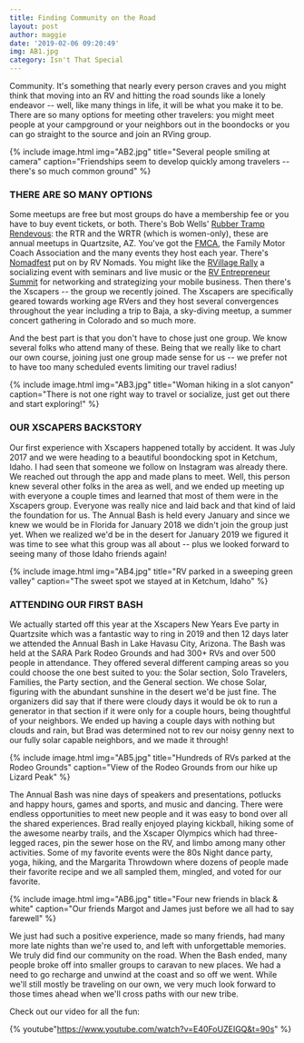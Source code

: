 ```yaml
---
title: Finding Community on the Road
layout: post
author: maggie
date: '2019-02-06 09:20:49'
img: AB1.jpg
category: Isn't That Special
---
```


Community. It's something that nearly every person craves and you might think that moving into an RV and hitting the road sounds like a lonely endeavor -- well, like many things in life, it will be what you make it to be. There are so many options for meeting other travelers: you might meet people at your campground or your neighbors out in the boondocks or you can go straight to the source and join an RVing group.

{% include image.html img="AB2.jpg" title="Several people smiling at camera" caption="Friendships seem to develop quickly among travelers -- there's so much common ground" %}


### THERE ARE SO MANY OPTIONS

Some meetups are free but most groups do have a membership fee or you have to buy event tickets, or both. There's Bob Wells' [Rubber Tramp Rendevous](https://www.cheaprvliving.com/rtr/): the RTR and the WRTR (which is women-only), these are annual meetups in Quartzsite, AZ. You've got the [FMCA](https://www.fmca.com/fmca-events), the Family Motor Coach Association and the many events they host each year. There's [Nomadfest](https://rvnomadsthemovie.com/nomadfest/) put on by RV Nomads. You might like the [RVillage Rally](https://www.rvillagerally.com/) a socializing event with seminars and live music or the [RV Entrepreneur Summit](https://therventrepreneur.com/) for networking and strategizing your mobile business. Then there's the Xscapers -- the group we recently joined. The Xscapers are specifically geared towards working age RVers and they host several convergences throughout the year including a trip to Baja, a sky-diving meetup, a summer concert gathering in Colorado and so much more.

And the best part is that you don't have to chose just one group. We know several folks who attend many of these. Being that we really like to chart our own course, joining just one group made sense for us -- we prefer not to have too many scheduled events limiting our travel radius!

{% include image.html img="AB3.jpg" title="Woman hiking in a slot canyon" caption="There is not one right way to travel or socialize, just get out there and start exploring!" %}


### OUR XSCAPERS BACKSTORY

Our first experience with Xscapers happened totally by accident. It was July 2017 and we were heading to a beautiful boondocking spot in Ketchum, Idaho. I had seen that someone we follow on Instagram was already there. We reached out through the app and made plans to meet. Well, this person knew several other folks in the area as well, and we ended up meeting up with everyone a couple times and learned that most of them were in the Xscapers group. Everyone was really nice and laid back and that kind of laid the foundation for us. The Annual Bash is held every January and since we knew we would be in Florida for January 2018 we didn't join the group just yet. When we realized we'd be in the desert for January 2019 we figured it was time to see what this group was all about -- plus we looked forward to seeing many of those Idaho friends again!

{% include image.html img="AB4.jpg" title="RV parked in a sweeping green valley" caption="The sweet spot we stayed at in Ketchum, Idaho" %}

### ATTENDING OUR FIRST BASH

We actually started off this year at the Xscapers New Years Eve party in Quartzsite which was a fantastic way to ring in 2019 and then 12 days later we attended the Annual Bash in Lake Havasu City, Arizona. The Bash was held at the SARA Park Rodeo Grounds and had 300+ RVs and over 500 people in attendance. They offered several different camping areas so you could choose the one best suited to you: the Solar section, Solo Travelers, Families, the Party section, and the General section. We chose Solar, figuring with the abundant sunshine in the desert we'd be just fine. The organizers did say that if there were cloudy days it would be ok to run a generator in that section if it were only for a couple hours, being thoughtful of your neighbors. We ended up having a couple days with nothing but clouds and rain, but Brad was determined not to rev our noisy genny next to our fully solar capable neighbors, and we made it through!

{% include image.html img="AB5.jpg" title="Hundreds of RVs parked at the Rodeo Grounds" caption="View of the Rodeo Grounds from our hike up Lizard Peak" %}

The Annual Bash was nine days of speakers and presentations, potlucks and happy hours, games and sports, and music and dancing. There were endless opportunities to meet new people and it was easy to bond over all the shared experiences. Brad really enjoyed playing kickball, hiking some of the awesome nearby trails, and the Xscaper Olympics which had three-legged races, pin the sewer hose on the RV, and limbo among many other activities. Some of my favorite events were the 80s Night dance party, yoga, hiking, and the Margarita Throwdown where dozens of people made their favorite recipe and we all sampled them, mingled, and voted for our favorite.

{% include image.html img="AB6.jpg" title="Four new friends in black & white" caption="Our friends Margot and James just before we all had to say farewell" %}

We just had such a positive experience, made so many friends, had many more late nights than we're used to, and left with unforgettable memories. We truly did find our community on the road. When the Bash ended, many people broke off into smaller groups to caravan to new places. We had a need to go recharge and unwind at the coast and so off we went. While we'll still mostly be traveling on our own, we very much look forward to those times ahead when we'll cross paths with our new tribe.

Check out our video for all the fun:

{% youtube"https://www.youtube.com/watch?v=E40FoUZEIGQ&t=90s" %}